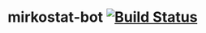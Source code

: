 # mirkostat-bot [![Build Status](https://travis-ci.org/tomekbielaszewski/mirkostat-bot.svg)](https://travis-ci.org/tomekbielaszewski/mirkostat-bot)